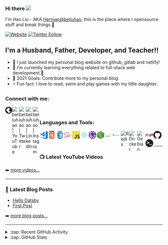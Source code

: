 ### Hi there <a href="https://beliuhao.github.io/"><img src="https://media.giphy.com/media/hvRJCLFzcasrR4ia7z/giphy.gif" width="25px"></a>

I'm Hao Liu - AKA [Herman@beliuhao][website], this is the place where I opensource stuff and break things 🤣

[![Website](https://img.shields.io/website?label=beliuhao.github.io&style=for-the-badge&url=https%3A%2F%2Fbeliuhao.github.io)](https://beliuhao.github.io/)
[![Twitter Follow](https://img.shields.io/twitter/follow/beliuhao?color=1DA1F2&logo=twitter&style=for-the-badge)](https://twitter.com/intent/follow?original_referer=https%3A%2F%2Fgithub.com%2Fbeliuhao&screen_name=beliuhao)

## I'm a Husband, Father, Developer, and Teacher!!

- 🔭 I just launched my personal blog website on github, gitlab and netlify!
- 🌱 I’m currently learning everything related to full-stack web development.🤣
- 🥅 2021 Goals: Contribute more to my personal blog.
- ⚡ Fun fact: I love to read, swim and play games with my little daughter.

### Connect with me:

[<img align="left" alt="beliuhao.github.io" width="22px" src="https://raw.githubusercontent.com/iconic/open-iconic/master/svg/globe.svg" />][website]
[<img align="left" alt="beliuhao | YouTube" width="22px" src="https://cdn.jsdelivr.net/npm/simple-icons@v3/icons/youtube.svg" />][youtube]
[<img align="left" alt="beliuhao | Twitter" width="22px" src="https://cdn.jsdelivr.net/npm/simple-icons@v3/icons/twitter.svg" />][twitter]
[<img align="left" alt="beliuhao | LinkedIn" width="22px" src="https://cdn.jsdelivr.net/npm/simple-icons@v3/icons/linkedin.svg" />][linkedin]
[<img align="left" alt="beliuhao | Instagram" width="22px" src="https://cdn.jsdelivr.net/npm/simple-icons@v3/icons/instagram.svg" />][instagram]

<br />

### Languages and Tools:

[<img align="left" alt="Visual Studio Code" width="26px" src="https://raw.githubusercontent.com/github/explore/80688e429a7d4ef2fca1e82350fe8e3517d3494d/topics/visual-studio-code/visual-studio-code.png" />][github]

[<img align="left" alt="HTML5" width="26px" src="https://raw.githubusercontent.com/github/explore/80688e429a7d4ef2fca1e82350fe8e3517d3494d/topics/html/html.png" />][github]

[<img align="left" alt="CSS3" width="26px" src="https://raw.githubusercontent.com/github/explore/80688e429a7d4ef2fca1e82350fe8e3517d3494d/topics/css/css.png" />][github]

[<img align="left" alt="Sass" width="26px" src="https://raw.githubusercontent.com/github/explore/80688e429a7d4ef2fca1e82350fe8e3517d3494d/topics/sass/sass.png" />][github]

[<img align="left" alt="JavaScript" width="26px" src="https://raw.githubusercontent.com/github/explore/80688e429a7d4ef2fca1e82350fe8e3517d3494d/topics/javascript/javascript.png" />][github]

[<img align="left" alt="React" width="26px" src="https://raw.githubusercontent.com/github/explore/80688e429a7d4ef2fca1e82350fe8e3517d3494d/topics/react/react.png" />][github]

[<img align="left" alt="Gatsby" width="26px" src="https://raw.githubusercontent.com/github/explore/e94815998e4e0713912fed477a1f346ec04c3da2/topics/gatsby/gatsby.png" />][github]

[<img align="left" alt="Node.js" width="26px" src="https://raw.githubusercontent.com/github/explore/80688e429a7d4ef2fca1e82350fe8e3517d3494d/topics/nodejs/nodejs.png" />][github]

[<img align="left" alt="MySQL" width="26px" src="https://raw.githubusercontent.com/github/explore/80688e429a7d4ef2fca1e82350fe8e3517d3494d/topics/mysql/mysql.png" />][github]

[<img align="left" alt="MongoDB" width="26px" src="https://raw.githubusercontent.com/github/explore/80688e429a7d4ef2fca1e82350fe8e3517d3494d/topics/mongodb/mongodb.png" />][github]

[<img align="left" alt="Redis" width="26px" src="https://redis.io/images/redis-small.png" />][github]

[<img align="left" alt="Docker" width="26px" src="https://openvsxorg.blob.core.windows.net/resources/ms-azuretools/vscode-docker/1.11.0/docker_blue.png" />][github]

[<img align="left" alt="Debian" width="26px" src="https://www.debian.org/Pics/openlogo-50.png" />][github]

[<img align="left" alt="Git" width="26px" src="https://raw.githubusercontent.com/github/explore/80688e429a7d4ef2fca1e82350fe8e3517d3494d/topics/git/git.png" />][github]

[<img align="left" alt="GitHub" width="26px" src="https://raw.githubusercontent.com/github/explore/78df643247d429f6cc873026c0622819ad797942/topics/github/github.png" />][github]

[<img align="left" alt="Terminal" width="26px" src="https://raw.githubusercontent.com/github/explore/80688e429a7d4ef2fca1e82350fe8e3517d3494d/topics/terminal/terminal.png" />][github]

<br />
<br />

---

### 📺 Latest YouTube Videos

<!-- YOUTUBE:START -->
<!-- YOUTUBE:END -->

➡️ [more videos...](https://youtube.com/beliuhao)

---

### 📕 Latest Blog Posts

<!-- BLOG-POST-LIST:START -->
- [Hello Gatsby](https://beliuhao.github.io/2021-03-26-hello-gatsby/)
- [First Post](https://beliuhao.github.io/2020-03-27-first-post/)
<!-- BLOG-POST-LIST:END -->

➡️ [more blog posts...](https://beliuhao.github.io/)

---

<details>
  <summary>:zap: Recent GitHub Activity</summary>
  
<!--START_SECTION:activity-->
<!--END_SECTION:activity-->

</details>

<details>
  <summary>:zap: GitHub Stats</summary>
</details>

[website]: https://beliuhao.github.io/
[twitter]: https://twitter.com/beliuhao
[youtube]: https://youtube.com/beliuhao
[github]: https://github.com/beliuhao
[instagram]: https://instagram.com/beliuhao
[linkedin]: https://linkedin.com/in/beliuhao
